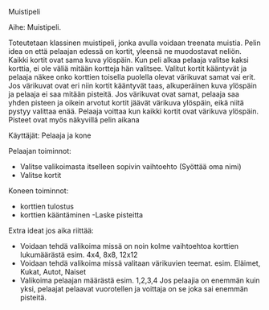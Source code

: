 Muistipeli

Aihe: Muistipeli.

Toteutetaan klassinen muistipeli, jonka avulla voidaan treenata muistia. Pelin idea on että pelaajan edessä on kortit, yleensä ne muodostavat neliön. Kaikki kortit ovat sama kuva ylöspäin. Kun peli alkaa pelaaja valitse kaksi korttia, ei ole väliä mitään kortteja hän valitsee. Valitut kortit kääntyvät ja pelaaja näkee onko korttien toisella puolella olevat värikuvat samat vai erit.
Jos värikuvat ovat eri niin kortit kääntyvät taas, alkuperäinen kuva ylöspäin ja pelaaja ei saa mitään pisteitä.
Jos värikuvat ovat samat, pelaaja saa yhden pisteen  ja oikein arvotut kortit jäävät värikuva ylöspäin, eikä niitä pystyy valittaa enää. Pelaaja voittaa kun kaikki kortit ovat värikuva ylöspäin. Pisteet ovat myös näkyvillä pelin aikana
 
 Käyttäjät: Pelaaja ja kone
 
 Pelaajan toiminnot: 
- Valitse valikoimasta itselleen sopivin vaihtoehto (Syöttää oma nimi)
- Valitse kortit 

 Koneen toiminnot:
- korttien tulostus
- korttien kääntäminen
-Laske pisteitta

Extra ideat jos aika riittää:
* Voidaan tehdä valikoima missä on noin kolme vaihtoehtoa korttien lukumäärästä 
	esim. 4x4, 8x8, 12x12
* Voidaan tehdä valikoima missä valitaan värikuvien teemat.
	esim. Eläimet, Kukat, Autot, Naiset
* Valikoima pelaajan määrästä esim. 1,2,3,4
 Jos pelaajia on enemmän kuin yksi, pelaajat pelaavat vuorotellen ja voittaja on se joka sai enemmän pisteitä.
